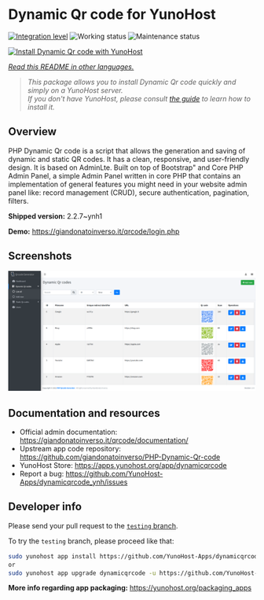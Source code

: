 <!--
N.B.: This README was automatically generated by <https://github.com/YunoHost/apps/tree/master/tools/readme_generator>
It shall NOT be edited by hand.
-->

# Dynamic Qr code for YunoHost

[![Integration level](https://dash.yunohost.org/integration/dynamicqrcode.svg)](https://ci-apps.yunohost.org/ci/apps/dynamicqrcode/) ![Working status](https://ci-apps.yunohost.org/ci/badges/dynamicqrcode.status.svg) ![Maintenance status](https://ci-apps.yunohost.org/ci/badges/dynamicqrcode.maintain.svg)

[![Install Dynamic Qr code with YunoHost](https://install-app.yunohost.org/install-with-yunohost.svg)](https://install-app.yunohost.org/?app=dynamicqrcode)

*[Read this README in other languages.](./ALL_README.md)*

> *This package allows you to install Dynamic Qr code quickly and simply on a YunoHost server.*  
> *If you don't have YunoHost, please consult [the guide](https://yunohost.org/install) to learn how to install it.*

## Overview

PHP Dynamic Qr code is a script that allows the generation and saving of dynamic and static QR codes. It has a clean, responsive, and user-friendly design. It is based on AdminLte. Built on top of Bootstrap" and Core PHP Admin Panel, a simple Admin Panel written in core PHP that contains an implementation of general features you might need in your website admin panel like: record management (CRUD), secure authentication, pagination, filters.

**Shipped version:** 2.2.7~ynh1

**Demo:** <https://giandonatoinverso.it/qrcode/login.php>

## Screenshots

![Screenshot of Dynamic Qr code](./doc/screenshots/screenshot.png)

## Documentation and resources

- Official admin documentation: <https://giandonatoinverso.it/qrcode/documentation/>
- Upstream app code repository: <https://github.com/giandonatoinverso/PHP-Dynamic-Qr-code>
- YunoHost Store: <https://apps.yunohost.org/app/dynamicqrcode>
- Report a bug: <https://github.com/YunoHost-Apps/dynamicqrcode_ynh/issues>

## Developer info

Please send your pull request to the [`testing` branch](https://github.com/YunoHost-Apps/dynamicqrcode_ynh/tree/testing).

To try the `testing` branch, please proceed like that:

```bash
sudo yunohost app install https://github.com/YunoHost-Apps/dynamicqrcode_ynh/tree/testing --debug
or
sudo yunohost app upgrade dynamicqrcode -u https://github.com/YunoHost-Apps/dynamicqrcode_ynh/tree/testing --debug
```

**More info regarding app packaging:** <https://yunohost.org/packaging_apps>
